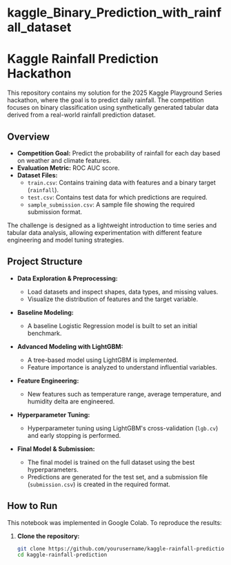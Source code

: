 # kaggle_Binary_Prediction_with_rainfall_dataset
# Kaggle Rainfall Prediction Hackathon

This repository contains my solution for the 2025 Kaggle Playground Series hackathon, where the goal is to predict daily rainfall. The competition focuses on binary classification using synthetically generated tabular data derived from a real-world rainfall prediction dataset.

## Overview

- **Competition Goal:** Predict the probability of rainfall for each day based on weather and climate features.
- **Evaluation Metric:** ROC AUC score.
- **Dataset Files:**
  - `train.csv`: Contains training data with features and a binary target (`rainfall`).
  - `test.csv`: Contains test data for which predictions are required.
  - `sample_submission.csv`: A sample file showing the required submission format.

The challenge is designed as a lightweight introduction to time series and tabular data analysis, allowing experimentation with different feature engineering and model tuning strategies.

## Project Structure

- **Data Exploration & Preprocessing:**  
  - Load datasets and inspect shapes, data types, and missing values.
  - Visualize the distribution of features and the target variable.
  
- **Baseline Modeling:**  
  - A baseline Logistic Regression model is built to set an initial benchmark.
  
- **Advanced Modeling with LightGBM:**  
  - A tree-based model using LightGBM is implemented.
  - Feature importance is analyzed to understand influential variables.
  
- **Feature Engineering:**  
  - New features such as temperature range, average temperature, and humidity delta are engineered.
  
- **Hyperparameter Tuning:**  
  - Hyperparameter tuning using LightGBM's cross-validation (`lgb.cv`) and early stopping is performed.
  
- **Final Model & Submission:**  
  - The final model is trained on the full dataset using the best hyperparameters.
  - Predictions are generated for the test set, and a submission file (`submission.csv`) is created in the required format.

## How to Run

This notebook was implemented in Google Colab. To reproduce the results:
1. **Clone the repository:**
   ```bash
   git clone https://github.com/yourusername/kaggle-rainfall-prediction.git
   cd kaggle-rainfall-prediction
